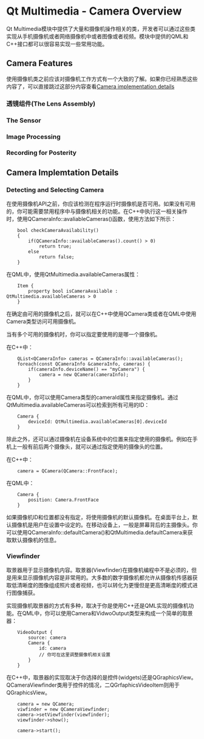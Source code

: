 # Qt Multimedia - Camera Overview
Qt Multimedia模块中提供了大量和摄像机操作相关的类，开发者可以通过这些类实现从手机摄像机或者网络摄像机中或者图像或者视频。模块中提供的QML和C++接口都可以很容易实现一些常用功能。
## Camera Features
使用摄像机类之前应该对摄像机工作方式有一个大致的了解。如果你已经熟悉这些内容了，可以直接跳过这部分内容查看[Camera implementation details](#index-1)

### 透镜组件(The Lens Assembly)



### The Sensor
###  Image Processing
### Recording for Posterity

<div id="index-1"/>

## Camera Implemtation Details
### Detecting and Selecting Camera
在使用摄像机API之前，你应该检测在程序运行时摄像机是否可用。如果没有可用的，你可能需要禁用程序中与摄像机相关的功能。在C++中执行这一相关操作时，使用QCameraInfo::avaliableCameras()函数，使用方法如下所示：  
```
    bool checkCameraAvailability()
    {
        if(QCameraInfo::availableCameras().count() > 0)
            return true;
        else
            return false;
    }
```
在QML中，使用QtMultimedia.availableCameras属性：  
```
    Item {
        property bool isCameraAvailable : QtMultimedia.availableCameras > 0
    }
```
在确定由可用的摄像机之后，就可以在C++中使用QCamera类或者在QML中使用Camera类型访问可用摄像机。

当有多个可用的摄像机时，你可以指定要使用的是哪一个摄像机。

在C++中：  
```
    QList<QCameraInfo> cameras = QCameraInfo::availableCameras();
    foreach(const QCameraInfo &cameraInfo, cameras) {
        if(cameraInfo.deviceName() == "myCamera") {
            camera = new QCamera(cameraInfo);
        }
    }
```
在QML中，你可以使用Camera类型的cameraId属性来指定摄像机。通过QtMultimedia.availableCameras可以检索到所有可用的ID：  
```
    Camera {
        deviceId: QtMultimedia.availableCameras[0].deviceId
    }
```
除此之外，还可以通过摄像机在设备系统中的位置来指定使用的摄像机。例如在手机上一般有前后两个摄像头，就可以通过指定使用的摄像头的位置。

在C++中：  
```
    camera = QCamera(QCamera::FrontFace);
```
在QML中：  
```
    Camera {
        position: Camera.FrontFace
    }
```
如果摄像机ID和位置都没有指定，将使用摄像机的默认摄像机。在桌面平台上，默认摄像机是用户在设置中设定的。在移动设备上，一般是屏幕背后的主摄像头。你可以使用QCameraInfo::defaultCamera()和QtMultimedia.defaultCamera来获取默认摄像机的信息。  
### Viewfinder
取景器用于显示摄像机内容。取景器(Viewfinder)在摄像机编程中不是必须的，但是用来显示摄像机内容是非常用的。大多数的数字摄像机都允许从摄像机传感器获取低清晰度的图像组成照片或者视频，也可以转化为更慢但是更高清晰度的模式进行图像捕获。

实现摄像机取景器的方式有多种，取决于你是使用C++还是QML实现的摄像机功能。在QML中，你可以使用Camera和VidwoOutput类型来构成一个简单的取景器：  
```
    VideoOutput {
        source: camera
        Camera {
            id: camera
            // 你可在这里调整摄像机相关设置
        }
    }
```
在C++中，取景器的实现取决于你选择的是控件(widgets)还是QGraphicsView。QCameraViewfinder类用于控件的情况，二QGrfaphicsVideoItem则用于QGraphicsView。  
```
    camera = new QCamera;
    viwfinder = new QCameraViewfinder;
    camera->setViewfinder(viewfinder);
    viewfinder->show();

    camera->start();
```

